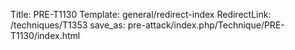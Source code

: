 Title: PRE-T1130
Template: general/redirect-index
RedirectLink: /techniques/T1353
save_as: pre-attack/index.php/Technique/PRE-T1130/index.html